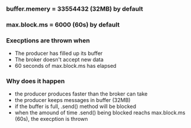 ### buffer.memery = 33554432 (32MB) by default

### max.block.ms = 6000 (60s) by default

### Execptions are thrown when
- The producer has filled up its buffer
- The broker doesn't accept new data
- 60 seconds of max.block.ms has elapsed

### Why does it happen
- the producer produces faster than the broker can take
- the producer keeps messages in buffer (32MB)
- if the buffer is full, .send() method will be blocked
- when the amound of time .send() being blocked reachs max.block.ms (60s), the execption is thrown
